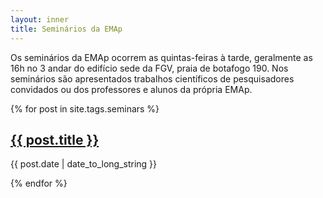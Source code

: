 ```yaml
---
layout: inner
title: Seminários da EMAp
---
```


Os seminários da EMAp ocorrem as quintas-feiras à tarde, geralmente as
16h no 3 andar do edifício sede da FGV, praia de botafogo 190. Nos
seminários são apresentados trabalhos científicos de pesquisadores
convidados ou dos professores e alunos da própria EMAp.

{% for post in site.tags.seminars %}
<div class="post">
<h2><a href="{{ post.url }}"> {{ post.title }} </a></h2>
<p class="text-type1"> {{ post.date | date_to_long_string }} </p>
</div>
{% endfor %}

